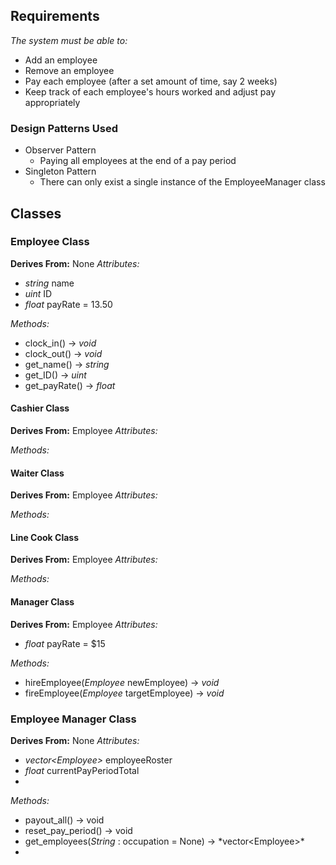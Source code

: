 
## Requirements
*The system must be able to:*
- Add an employee
- Remove an employee
- Pay each employee (after a set amount of time, say 2 weeks)
- Keep track of each employee's hours worked and adjust pay appropriately

### Design Patterns Used
- Observer Pattern
	- Paying all employees at the end of a pay period
- Singleton Pattern 
	- There can only exist a single instance of the EmployeeManager class


## Classes
### Employee Class
**Derives From:** None
*Attributes:*
- *string* name
- *uint* ID
- *float* payRate = 13.50

*Methods:*
- clock_in() -> *void*
- clock_out() -> *void*
- get_name() -> *string*
- get_ID() -> *uint*
- get_payRate() -> *float*

#### Cashier Class
**Derives From:** Employee
*Attributes:*

*Methods:*

#### Waiter Class
**Derives From:** Employee
*Attributes:*

*Methods:*

#### Line Cook Class
**Derives From:** Employee
*Attributes:*

*Methods:*

#### Manager Class
**Derives From:** Employee
*Attributes:*
- *float* payRate = $15

*Methods:*
- hireEmployee(*Employee* newEmployee) -> *void*
- fireEmployee(*Employee* targetEmployee) -> *void*


### Employee Manager Class
**Derives From:** None
*Attributes:*
- *vector\<Employee\>*  employeeRoster
- *float* currentPayPeriodTotal
- 

*Methods:*
- payout_all() -> void
- reset_pay_period() -> void
- get_employees(*String* : occupation = None) -> *vector\<Employee>\*
- 